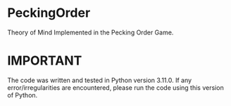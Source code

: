 # PeckingOrder
Theory of Mind Implemented in the Pecking Order Game.

# IMPORTANT
The code was written and tested in Python version 3.11.0. If any error/irregularities are encountered, please run the code using this version of Python.

